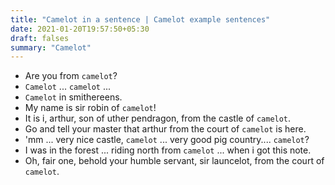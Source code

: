 ```yaml
---
title: "Camelot in a sentence | Camelot example sentences"
date: 2021-01-20T19:57:50+05:30
draft: falses
summary: "Camelot"
---
```

- Are you from `camelot`?
- `Camelot` ... `camelot` ...
- `Camelot` in smithereens.
- My name is sir robin of `camelot`!
- It is i, arthur, son of uther pendragon, from the castle of `camelot`.
- Go and tell your master that arthur from the court of `camelot` is here.
- 'mm ... very nice castle, `camelot` ... very good pig country.... `camelot`?
- I was in the forest ... riding north from `camelot` ... when i got this note.
- Oh, fair one, behold your humble servant, sir launcelot, from the court of `camelot`.
                 

